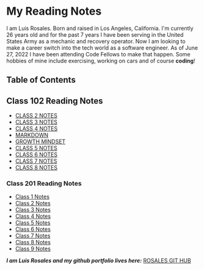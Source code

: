 # **My Reading Notes**

I am Luis Rosales. Born and raised in Los Angeles, California. I'm currently 26 years old and for the past 7 years I have been serving in the United States Army as a mechanic and recovery operator. Now I am looking to make a career switch into the tech world as a software engineer. As of June 27, 2022 I have been attending Code Fellows to make that happen. Some hobbies of mine include exercising, working on cars and of course **coding**!

## **Table of Contents**

## **Class 102 Reading Notes**

- [CLASS 2 NOTES](https://rosalesjr.github.io/reading-notes/class2)
- [CLASS 3 NOTES](https://rosalesjr.github.io/reading-notes/class3)
- [CLASS 4 NOTES](https://rosalesjr.github.io/reading-notes/class4)
- [MARKDOWN](https://rosalesjr.github.io/reading-notes/Markdown)
- [GROWTH MINDSET](https://rosalesjr.github.io/reading-notes/growthmindset)
- [CLASS 5 NOTES](https://rosalesjr.github.io/reading-notes/class5)
- [CLASS 6 NOTES](https://rosalesjr.github.io/reading-notes/class6)
- [CLASS 7 NOTES](https://rosalesjr.github.io/reading-notes/class7)
- [CLASS 8 NOTES](https://rosalesjr.github.io/reading-notes/class8)

### **Class 201 Reading Notes**

- [Class 1 Notes](https://rosalesjr.github.io/reading-notes/class-01)
- [Class 2 Notes](https://rosalesjr.github.io/reading-notes/class-02)
- [Class 3 Notes](https://rosalesjr.github.io/reading-notes/class-03)
- [Class 4 Notes](https://rosalesjr.github.io/reading-notes/class-04)
- [Class 5 Notes](https://rosalesjr.github.io/reading-notes/class-05)
- [Class 6 Notes](https://rosalesjr.github.io/reading-notes/class-06)
- [Class 7 Notes](https://rosalesjr.github.io/reading-notes/class-07)
- [Class 8 Notes](https://rosalesjr.github.io/reading-notes/class-08)
- [Class 9 Notes](https://rosalesjr.github.io/reading-notes/class-09)

***I am Luis Rosales and my github portfolio lives here:*** [ROSALES GIT HUB](https://github.com/RosalesJr)
